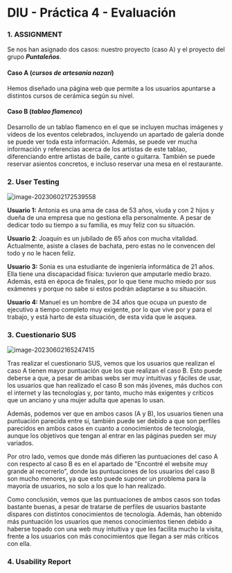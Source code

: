 # DIU - Práctica 4 - Evaluación



### 1. ASSIGNMENT

Se nos han asignado dos casos: nuestro proyecto (caso A) y el proyecto del grupo ***Puntaleños***.



#### Caso A (*cursos de artesanía nazarí*)

Hemos diseñado una página web que permite a los usuarios apuntarse a distintos cursos de cerámica según su nivel. 



#### Caso B (*tablao flamenco*)

Desarrollo de un tablao flamenco en el que se incluyen muchas imágenes y vídeos de los eventos celebrados, incluyendo un apartado de galería donde se puede ver toda esta información. Además, se puede ver mucha información y referencias acerca de los artistas de este tablao, diferenciando entre artistas de baile, cante o guitarra. También se puede reservar asientos concretos, e incluso reservar una mesa en el restaurante.





### 2. User Testing

![image-20230602172539558](/home/inmagalvez/.config/Typora/typora-user-images/image-20230602172539558.png)



**Usuario 1:** Antonia es una ama de casa de 53 años, viuda y con 2 hijos y dueña de una empresa que no gestiona ella personalmente. A pesar de dedicar todo su tiempo a su familia, es muy feliz con su situación.

**Usuario 2**: Joaquín es un jubilado de 65 años con mucha vitalidad. Actualmente, asiste a clases de bachata, pero estas no le convencen del todo y no le hacen feliz.

**Usuario 3:** Sonia es una estudiante de ingeniería informática de 21 años. Ella tiene una discapacidad física: tuvieron que amputarle medio brazo. Además, está en época de finales, por lo que tiene mucho miedo por sus exámenes y porque no sabe si estos podrán adaptarse a su situación.

**Usuario 4:** Manuel es un hombre de 34 años que ocupa un puesto de ejecutivo a tiempo completo muy exigente, por lo que  vive por y para el trabajo, y está harto de esta situación, de esta vida que le asquea.





### 3. Cuestionario SUS



![image-20230602165247415](/home/inmagalvez/.config/Typora/typora-user-images/image-20230602165247415.png)



Tras realizar el cuestionario SUS, vemos que los usuarios que realizan el caso A tienen mayor puntuación que los que realizan el caso B. Esto puede deberse a que, a pesar de ambas webs ser muy intuitivas y fáciles de usar, los usuarios que han realizado el caso B son más jóvenes, más duchos con el internet y las tecnologías y, por tanto, mucho más exigentes y críticos que un anciano y una mujer adulta que apenas lo usan.

Además, podemos ver que en ambos casos (A y B), los usuarios tienen una puntuación parecida entre sí, también puede ser debido a que son perfiles parecidos en ambos casos en cuanto a conocimientos de tecnología, aunque los objetivos que tengan al entrar en las páginas pueden ser muy variados.

Por otro lado, vemos que donde más difieren las puntuaciones del caso A con respecto al caso B es en el apartado de "Encontré el website muy grande al recorrerlo", donde las puntuaciones de los usuarios del caso B son mucho menores, ya que esto puede suponer un problema para la mayoría de usuarios, no solo a los que lo han realizado.

Como conclusión, vemos que las puntuaciones de ambos casos son todas bastante buenas, a pesar de tratarse de perfiles de usuarios bastante dispares con distintos conocimientos de tecnología. Además, han obtenido más puntuación los usuarios que menos conocimientos tienen debido a haberse topado con una web muy intuitiva y que les facilita mucho la visita, frente a los usuarios con más conocimientos que llegan a ser más críticos con ella.





### 4. Usability Report

